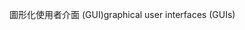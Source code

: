 <span data-ttu-id="5d32b-101">圖形化使用者介面 (GUI)</span><span class="sxs-lookup"><span data-stu-id="5d32b-101">graphical user interfaces (GUIs)</span></span>